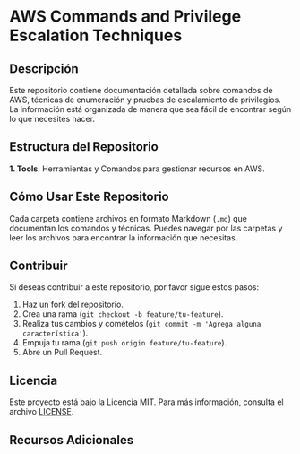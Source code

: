 # AWS Commands and Privilege Escalation Techniques

## Descripción
Este repositorio contiene documentación detallada sobre comandos de AWS, técnicas de enumeración y pruebas de escalamiento de privilegios. La información está organizada de manera que sea fácil de encontrar según lo que necesites hacer.

## Estructura del Repositorio
**1. Tools**: Herramientas y Comandos para gestionar recursos en AWS.

## Cómo Usar Este Repositorio
Cada carpeta contiene archivos en formato Markdown (`.md`) que documentan los comandos y técnicas. Puedes navegar por las carpetas y leer los archivos para encontrar la información que necesitas.

## Contribuir
Si deseas contribuir a este repositorio, por favor sigue estos pasos:
1. Haz un fork del repositorio.
2. Crea una rama (`git checkout -b feature/tu-feature`).
3. Realiza tus cambios y comételos (`git commit -m 'Agrega alguna característica'`).
4. Empuja tu rama (`git push origin feature/tu-feature`).
5. Abre un Pull Request.

## Licencia
Este proyecto está bajo la Licencia MIT. Para más información, consulta el archivo [LICENSE](LICENSE).

## Recursos Adicionales


